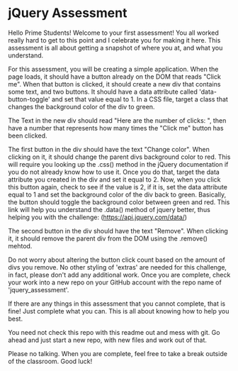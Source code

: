 # jQuery Assessment 

Hello Prime Students! Welcome to your first assessment! You all worked really hard to get to this point and I celebrate you for making it here. This assessment is all about getting a snapshot of where you at, and what you understand. 

For this assessment, you will be creating a simple application. When the page loads, it should have a button already on the DOM that reads "Click me". When that button is clicked, it should create a new div that contains some text, and two buttons. It should have a data attribute called 'data-button-toggle' and set that value equal to 1. In a CSS file, target a class that changes the background color of the div to green.

The Text in the new div should read "Here are the number of clicks: ", then have a number that represents how many times the "Click me" button has been clicked.

The first button in the div should have the text "Change color". When clicking on it, it should change the parent divs background color to red. This will require you looking up the .css() method in the jQuery documentation if you do not already know how to use it. Once you do that, target the data attribute you created in the div and set it equal to 2. Now, when you click this button again, check to see if the value is 2, if it is, set the data attribute equal to 1 and set the background color of the div back to green. Basically, the button should toggle the background color between green and red. This link will help you understand the .data() method of jquery better, thus helping you with the challenge: (https://api.jquery.com/data/)

The second button in the div should have the text "Remove". When clicking it, it should remove the parent div from the DOM using the .remove() mehtod. 

Do not worry about altering the button click count based on the amount of divs you remove. No other styling of 'extras' are needed for this challenge, in fact, please don't add any additional work. Once you are complete, check your work into a new repo on your GitHub account with the repo name of 'jquery_assessment'. 

If there are any things in this assessment that you cannot complete, that is fine! Just complete what you can. This is all about knowing how to help you best.

You need not check this repo with this readme out and mess with git. Go ahead and just start a new repo, with new files and work out of that.

Please no talking. When you are complete, feel free to take a break outside of the classroom.
Good luck! 
